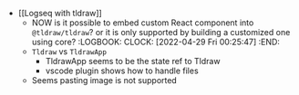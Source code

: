 - [[Logseq with tldraw]]
	- NOW is it possible to embed custom React component into `@tldraw/tldraw`? or it is only supported by building a customized one using core?
	  :LOGBOOK:
	  CLOCK: [2022-04-29 Fri 00:25:47]
	  :END:
	- `Tldraw` vs `TldrawApp`
		- TldrawApp seems to be the state ref to Tldraw
		- vscode plugin shows how to handle files
	- Seems pasting image is not supported